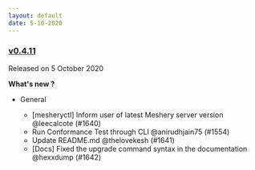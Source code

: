 ```yaml
---
layout: default
date: 5-10-2020
---
```


### [v0.4.11](https://github.com/layer5io/meshery/releases/tag/v0.4.11)

Released on 5 October 2020

**What's new ?**

- General

  - [mesheryctl] Inform user of latest Meshery server version @leecalcote (#1640)
  - Run Conformance Test through CLI @anirudhjain75 (#1554)
  - Update README.md @thelovekesh (#1641)
  - [Docs] Fixed the upgrade command syntax in the documentation @hexxdump (#1642)

